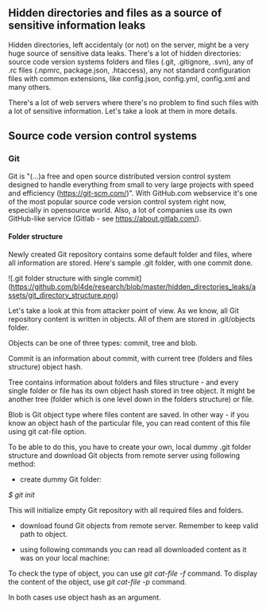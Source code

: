 ## Hidden directories and files as a source of sensitive information leaks

Hidden directories, left accidentaly (or not) on the server, might be a very huge source of sensitive data leaks.
There's a lot of hidden directories: source code version systems folders and files (.git, .gitignore, .svn), any of .rc files (.npmrc, package.json, .htaccess), any not standard configuration files with common extensions, like config.json, config.yml, config.xml and many others.

There's a lot of web servers where there's no problem to find such files with a lot of sensitive information. Let's take a look at them in more details.

## Source code version control systems

### Git

Git is "(...)a free and open source distributed version control system designed to handle everything from small to very large projects with speed and efficiency (https://git-scm.com/)". With GitHub.com webservice it's one of the most popular source code version control system right now, especially in opensource world. Also, a lot of companies use its own GitHub-like service (Gitlab - see https://about.gitlab.com/).

#### Folder structure

Newly created Git repository contains some default folder and files, where all information are stored. Here's sample .git folder, with one commit done.

![.git folder structure with single commit]
(https://github.com/bl4de/research/blob/master/hidden_directories_leaks/assets/git_directory_structure.png)	

Let's take a look at this from attacker point of view. As we know, all Git repository content is written in objects. All of them are stored in .git/objects folder. 

Objects can be one of three types: commit, tree and blob. 

Commit is an information about commit, with current tree (folders and files structure) object hash.

Tree contains information about folders and files structure - and every single folder or file has its own object hash stored in tree object. It might be another tree (folder which is one level down in the folders structure) or file.

Blob is Git object type where files content are saved. In other way - if you know an object hash of the particular file, you can read content of this file using git cat-file option.


To be able to do this, you have to create your own, local dummy .git folder structure and download Git objects from remote server using following method:

- create dummy Git folder:

*$ git init*

This will initialize empty Git repository with all required files and folders.

- download found Git objects from remote server. Remember to keep valid path to object.

- using following commands you can read all downloaded content as it was on your local machine:

To check the type of object, you can use *git cat-file -f* command.
To display the content of the object, use *git cat-file -p* command. 

In both cases use object hash as an argument.

